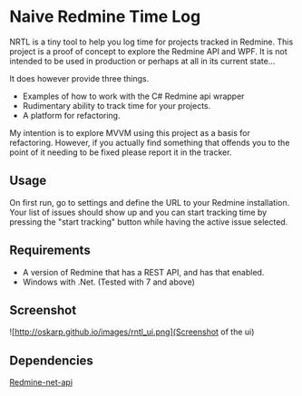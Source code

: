 # Naive Redmine Time Log

NRTL is a tiny tool to help you log time for projects tracked in Redmine. This project is a proof of concept to explore the Redmine API and WPF. It is not intended to be used in production or perhaps at all in its current state...

It does however provide three things.

* Examples of how to work with the C# Redmine api wrapper
* Rudimentary ability to track time for your projects.
* A platform for refactoring. 


My intention is to explore MVVM using this project as a basis for refactoring. However, if you actually find something that offends you to the point of it needing to be fixed please report it in the tracker. 

## Usage

On first run, go to settings and define the URL to your Redmine installation. Your list of issues should show up and you can start tracking time by pressing the "start tracking" button while having the active issue selected.

## Requirements
* A version of Redmine that has a REST API, and has that enabled.
* Windows with .Net. (Tested with 7 and above)

## Screenshot

![http://oskarp.github.io/images/rntl_ui.png](Screenshot of the ui)

## Dependencies

[Redmine-net-api](https://github.com/zapadi/redmine-net-api) 
